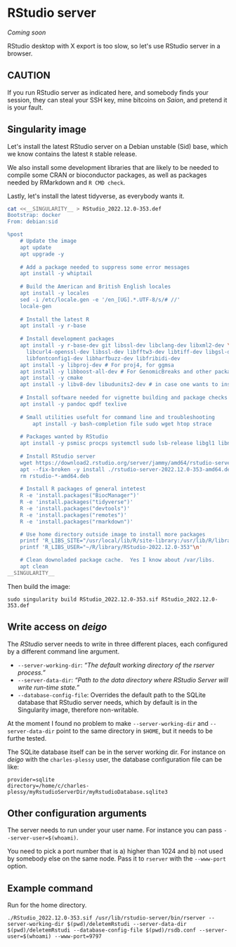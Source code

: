 RStudio server
==============

_Coming soon_

RStudio desktop with X export is too slow, so let's use RStudio server in a browser.


CAUTION
-------

If you run RStudio server as indicated here, and somebody finds your session,
they can steal your SSH key, mine bitcoins on _Saion_, and pretend it is
your fault.

Singularity image
-----------------

Let's install the latest RStudio server on a Debian unstable
(Sid) base, which we know contains the latest `R` stable release.

We also install some development libraries that are likely to be needed
to compile some CRAN or bioconductor packages, as well as packages
needed by RMarkdown and `R CMD check`.

Lastly, let's install the latest tidyverse, as everybody wants it.

```sh
cat <<__SINGULARITY__ > RStudio_2022.12.0-353.def
Bootstrap: docker
From: debian:sid

%post
    # Update the image
    apt update
    apt upgrade -y
    
    # Add a package needed to suppress some error messages
    apt install -y whiptail
    
    # Build the American and British English locales
    apt install -y locales
    sed -i /etc/locale.gen -e '/en_[UG].*.UTF-8/s/# //'
    locale-gen
    
    # Install the latest R
    apt install -y r-base
    
    # Install development packages
    apt install -y r-base-dev git libssl-dev libclang-dev libxml2-dev \
      libcurl4-openssl-dev libssl-dev libfftw3-dev libtiff-dev libgsl-dev\
      libfontconfig1-dev libharfbuzz-dev libfribidi-dev
    apt install -y libproj-dev # For proj4, for ggmsa
    apt install -y libboost-all-dev # For GenomicBreaks and other packages
    apt install -y cmake
    apt install -y libv8-dev libudunits2-dev # in case one wants to install concaveman for ggforce
    
    # Install software needed for vignette building and package checks
    apt install -y pandoc qpdf texlive
    
    # Small utilities usefult for command line and troubleshooting
        apt install -y bash-completion file sudo wget htop strace
        
    # Packages wanted by RStudio
    apt install -y psmisc procps systemctl sudo lsb-release libgl1 libnss3 libasound2 libxdamage1
    
    # Install RStudio server
    wget https://download2.rstudio.org/server/jammy/amd64/rstudio-server-2022.12.0-353-amd64.deb
    apt --fix-broken -y install ./rstudio-server-2022.12.0-353-amd64.deb
    rm rstudio-*-amd64.deb
    
    # Install R packages of general intetest
    R -e 'install.packages("BiocManager")'
    R -e 'install.packages("tidyverse")'
    R -e 'install.packages("devtools")' 
    R -e 'install.packages("remotes")'
    R -e 'install.packages("rmarkdown")'

    # Use home directory outside image to install more packages
    printf 'R_LIBS_SITE="/usr/local/lib/R/site-library:/usr/lib/R/library"\n' | tee -a /etc/R/Renviron.site >/dev/null
    printf 'R_LIBS_USER="~/R/library/RStudio-2022.12.0-353"\n'                | tee -a /etc/R/Renviron.site >/dev/null

    # Clean downoladed package cache.  Yes I know about /var/libs.
    apt clean
__SINGULARITY__
```

Then build the image:

    sudo singularity build RStudio_2022.12.0-353.sif RStudio_2022.12.0-353.def

Write access on _deigo_
-----------------------

The _RStudio_ server needs to write in three different places,
each configured by a different command line argument.

 - `--server-working-dir`: _“The default working directory of the rserver process.”_
 - `--server-data-dir`: _“Path to the data directory where RStudio Server will write run-time state.”_
 - `--database-config-file`: Overrides the default path to the SQLite database that RStudio server needs, which by default is in the Singularity image, therefore non-writable.

At the moment I found no problem to make `--server-working-dir` and
`--server-data-dir` point to the same directory in `$HOME`, but it needs
to be furthe tested.

The SQLite database itself can be in the server working dir.  For instance
on _deigo_ with the `charles-plessy` user, the database configuration file
can be like:

    provider=sqlite
    directory=/home/c/charles-plessy/myRstudioServerDir/myRstudioDatabase.sqlite3

Other configuration arguments
-----------------------------

The server needs to run under your user name.  For instance you can pass `--server-user=$(whoami)`.

You need to pick a port number that is a) higher than 1024 and
b) not used by somebody else on the same node.  Pass it to `rserver` with the
`--www-port` option.

Example command
---------------

Run for the home directory.

    ./RStudio_2022.12.0-353.sif /usr/lib/rstudio-server/bin/rserver --server-working-dir $(pwd)/deletemRstudi --server-data-dir $(pwd)/deletemRstudi --database-config-file $(pwd)/rsdb.conf --server-user=$(whoami) --www-port=9797
